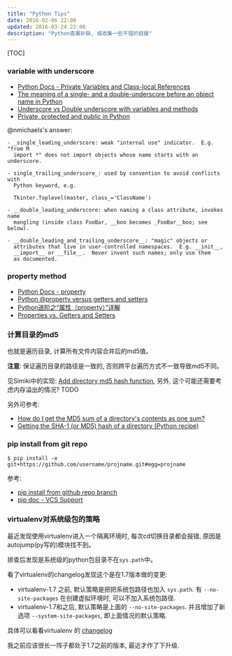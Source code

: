 ```yaml
---
title: "Python Tips"
date: 2016-02-06 22:00
updated: 2016-03-24 22:00
description: "Python查漏补缺, 或收集一些不错的链接"
---
```


[TOC]

### variable with underscore ###

* [Python Docs - Private Variables and Class-local References](https://docs.python.org/2/tutorial/classes.html#private-variables-and-class-local-references)
* [The meaning of a single- and a double-underscore before an object name in Python](http://stackoverflow.com/questions/1301346/the-meaning-of-a-single-and-a-double-underscore-before-an-object-name-in-python)
* [Underscore vs Double underscore with variables and methods](http://stackoverflow.com/questions/6930144/underscore-vs-double-underscore-with-variables-and-methods)
* [Private, protected and public in Python](http://radek.io/2011/07/21/private-protected-and-public-in-python/)

@nmichaels's answer:

	- _single_leading_underscore: weak "internal use" indicator.  E.g. "from M
	  import *" does not import objects whose name starts with an underscore.

	- single_trailing_underscore_: used by convention to avoid conflicts with
	  Python keyword, e.g.

	  Tkinter.Toplevel(master, class_='ClassName')

	- __double_leading_underscore: when naming a class attribute, invokes name
	  mangling (inside class FooBar, __boo becomes _FooBar__boo; see below).

	- __double_leading_and_trailing_underscore__: "magic" objects or
	  attributes that live in user-controlled namespaces.  E.g. __init__,
	  __import__ or __file__.  Never invent such names; only use them
	  as documented.

### property method ###

* [Python Docs - property](https://docs.python.org/2/library/functions.html#property)
* [Python @property versus getters and setters](http://stackoverflow.com/questions/6618002/python-property-versus-getters-and-setters)
* [Python进阶之“属性（property）”详解](http://python.jobbole.com/80955/)
* [Properties vs. Getters and Setters](http://www.python-course.eu/python3_properties.php)


### 计算目录的md5 ###

也就是遍历目录, 计算所有文件内容合并后的md5值。

**注意**: 保证遍历目录的路径是一致的, 否则跨平台遍历方式不一致导致md5不同。

见Simiki中的实现: [Add directory md5 hash function](https://github.com/tankywoo/simiki/commit/09039e10a9eba2436b1ec74c5d8a6e1cf84c0f5b), 另外, 这个可能还需要考虑内存溢出的情况? TODO

另外可参考:

* [How do I get the MD5 sum of a directory's contents as one sum?](http://unix.stackexchange.com/questions/35832/how-do-i-get-the-md5-sum-of-a-directorys-contents-as-one-sum)
* [Getting the SHA-1 (or MD5) hash of a directory (Python recipe)](http://code.activestate.com/recipes/576973-getting-the-sha-1-or-md5-hash-of-a-directory/)


### pip install from git repo ###

	$ pip install -e git+https://github.com/username/projname.git#egg=projname

参考:

* [pip install from github repo branch](http://stackoverflow.com/questions/20101834/pip-install-from-github-repo-branch)
* [pip doc - VCS Support](https://pip.pypa.io/en/latest/reference/pip_install/#vcs-support)


### virtualenv对系统级包的策略 ###

最近发现使用virtualenv进入一个隔离环境时, 每次cd切换目录都会报错, 原因是autojump(py写的)模块找不到。

排查后发现是系统级的python包目录不在`sys.path`中。

看了virtualenv的changelog发现这个是在1.7版本做的变更:

* virtualenv-1.7 之前, 默认策略是把把系统包路径也加入 `sys.path`. 有 `--no-site-packages` 在创建虚拟环境时, 可以不加入系统包路径.
* virtualenv-1.7和之后, 默认策略是上面的 `--no-site-packages`. 并且增加了新选项 `--system-site-packages`, 即上面情况的默认策略.

具体可以看看virtualenv 的 [changelog](https://virtualenv.pypa.io/en/latest/changes.html)

我之前应该很长一阵子都处于1.7之前的版本, 最近才作了下升级.
